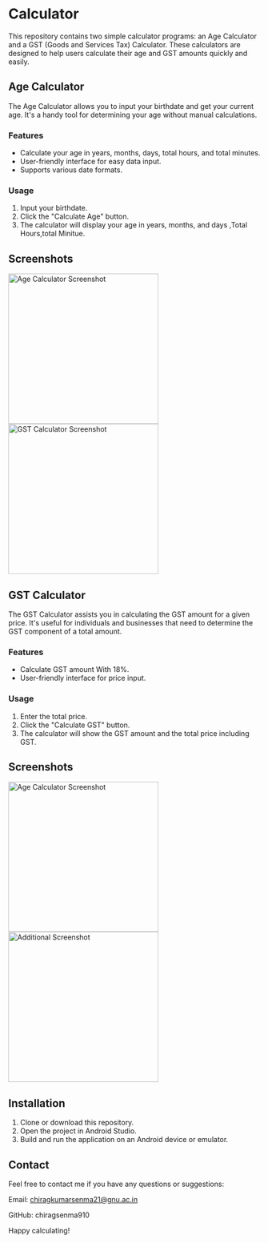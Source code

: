 # Calculator

This repository contains two simple calculator programs: an Age Calculator and a GST (Goods and Services Tax) Calculator. These calculators are designed to help users calculate their age and GST amounts quickly and easily.

## Age Calculator

The Age Calculator allows you to input your birthdate and get your current age. It's a handy tool for determining your age without manual calculations.

### Features

- Calculate your age in years, months, days, total hours, and total minutes.
- User-friendly interface for easy data input.
- Supports various date formats.

### Usage

1. Input your birthdate.
2. Click the "Calculate Age" button.
3. The calculator will display your age in years, months, and days ,Total Hours,total Minitue.

## Screenshots

<img src="https://github.com/chiragsenma910/MAD_Project_21012021106/assets/139469416/cc1bbba9-dba2-4cf6-beb5-540d5d99c62b" alt="Age Calculator Screenshot" width="300">
<img src="https://github.com/chiragsenma910/MAD_Project_21012021106/assets/139469416/ed3731ab-ae18-4998-9c91-dce4a46a6115" alt="GST Calculator Screenshot" width="300">



## GST Calculator

The GST Calculator assists you in calculating the GST amount for a given price. It's useful for individuals and businesses that need to determine the GST component of a total amount.

### Features

- Calculate GST amount With 18%.
- User-friendly interface for price input.

### Usage

1. Enter the total price.
2. Click the "Calculate GST" button.
3. The calculator will show the GST amount and the total price including GST.

## Screenshots

<img src="https://github.com/chiragsenma910/MAD_Project_21012021106/assets/139469416/cc1bbba9-dba2-4cf6-beb5-540d5d99c62b" alt="Age Calculator Screenshot" width="300">
<img src="https://github.com/chiragsenma910/MAD_Project_21012021106/assets/139469416/c77b74aa-dfd3-4dd0-82f8-ed2084979d11" alt="Additional Screenshot" width="300">



## Installation

1. Clone or download this repository.
2. Open the project in Android Studio.
3. Build and run the application on an Android device or emulator.

## Contact
Feel free to contact me if you have any questions or suggestions:

Email: chiragkumarsenma21@gnu.ac.in

GitHub: chiragsenma910

Happy calculating!
